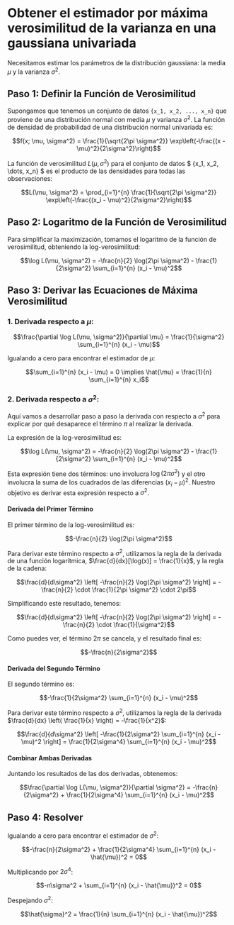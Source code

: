 
# Obtener el estimador por máxima verosimilitud de la varianza en una gaussiana univariada

Necesitamos estimar los parámetros de la distribución gaussiana: la media $\mu$ y la varianza $\sigma^2$. 

## Paso 1: Definir la Función de Verosimilitud

Supongamos que tenemos un conjunto de datos `{x_1, x_2, ..., x_n}` que proviene de una distribución normal con media $\mu$ y varianza $\sigma^2$. La función de densidad de probabilidad de una distribución normal univariada es:

```math
f(x; \mu, \sigma^2) = \frac{1}{\sqrt{2\pi \sigma^2}} \exp\left(-\frac{(x - \mu)^2}{2\sigma^2}\right)
```

La función de verosimilitud $L(\mu, \sigma^2)$ para el conjunto de datos $ \{x_1, x_2, \dots, x_n\} $ es el producto de las densidades para todas las observaciones:

```math
L(\mu, \sigma^2) = \prod_{i=1}^{n} \frac{1}{\sqrt{2\pi \sigma^2}} \exp\left(-\frac{(x_i - \mu)^2}{2\sigma^2}\right)
```

## Paso 2: Logaritmo de la Función de Verosimilitud

Para simplificar la maximización, tomamos el logaritmo de la función de verosimilitud, obteniendo la log-verosimilitud:

```math
\log L(\mu, \sigma^2) = -\frac{n}{2} \log(2\pi \sigma^2) - \frac{1}{2\sigma^2} \sum_{i=1}^{n} (x_i - \mu)^2
```

## Paso 3: Derivar las Ecuaciones de Máxima Verosimilitud

### 1. Derivada respecto a $\mu$:

```math
\frac{\partial \log L(\mu, \sigma^2)}{\partial \mu} = \frac{1}{\sigma^2} \sum_{i=1}^{n} (x_i - \mu)
```

Igualando a cero para encontrar el estimador de $\mu$:

```math
\sum_{i=1}^{n} (x_i - \mu) = 0 \implies \hat{\mu} = \frac{1}{n} \sum_{i=1}^{n} x_i
```

### 2. Derivada respecto a $\sigma^2$:


Aquí vamos a desarrollar paso a paso la derivada con respecto a $\sigma^2$ para explicar por qué desaparece el término $\pi$ al realizar la derivada.

La expresión de la log-verosimilitud es:

```math
\log L(\mu, \sigma^2) = -\frac{n}{2} \log(2\pi \sigma^2) - \frac{1}{2\sigma^2} \sum_{i=1}^{n} (x_i - \mu)^2
```

Esta expresión tiene dos términos: uno involucra $\log(2\pi \sigma^2)$ y el otro involucra la suma de los cuadrados de las diferencias $(x_i - \mu)^2$. Nuestro objetivo es derivar esta expresión respecto a $\sigma^2$.

#### Derivada del Primer Término

El primer término de la log-verosimilitud es:

```math
-\frac{n}{2} \log(2\pi \sigma^2)
```

Para derivar este término respecto a $\sigma^2$, utilizamos la regla de la derivada de una función logarítmica, $\frac{d}{dx}[\log(x)] = \frac{1}{x}$, y la regla de la cadena:

```math
\frac{d}{d\sigma^2} \left[ -\frac{n}{2} \log(2\pi \sigma^2) \right] = -\frac{n}{2} \cdot \frac{1}{2\pi \sigma^2} \cdot 2\pi
```

Simplificando este resultado, tenemos:

```math
\frac{d}{d\sigma^2} \left[ -\frac{n}{2} \log(2\pi \sigma^2) \right] = -\frac{n}{2} \cdot \frac{1}{\sigma^2}
```

Como puedes ver, el término $2\pi$ se cancela, y el resultado final es:

```math
-\frac{n}{2\sigma^2}
```

#### Derivada del Segundo Término

El segundo término es:

```math
-\frac{1}{2\sigma^2} \sum_{i=1}^{n} (x_i - \mu)^2
```

Para derivar este término respecto a $\sigma^2$, utilizamos la regla de la derivada $\frac{d}{dx} \left( \frac{1}{x} \right) = -\frac{1}{x^2}$:

```math
\frac{d}{d\sigma^2} \left[ -\frac{1}{2\sigma^2} \sum_{i=1}^{n} (x_i - \mu)^2 \right] = \frac{1}{2\sigma^4} \sum_{i=1}^{n} (x_i - \mu)^2
```

#### Combinar Ambas Derivadas

Juntando los resultados de las dos derivadas, obtenemos:

```math
\frac{\partial \log L(\mu, \sigma^2)}{\partial \sigma^2} = -\frac{n}{2\sigma^2} + \frac{1}{2\sigma^4} \sum_{i=1}^{n} (x_i - \mu)^2
```


## Paso 4: Resolver

Igualando a cero para encontrar el estimador de $\sigma^2$:

```math
-\frac{n}{2\sigma^2} + \frac{1}{2\sigma^4} \sum_{i=1}^{n} (x_i - \hat{\mu})^2 = 0
```

Multiplicando por $2\sigma^4$:

```math
-n\sigma^2 + \sum_{i=1}^{n} (x_i - \hat{\mu})^2 = 0
```
Despejando $\sigma^2$:

```math
\hat{\sigma}^2 = \frac{1}{n} \sum_{i=1}^{n} (x_i - \hat{\mu})^2
```
